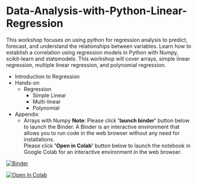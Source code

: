 # Data-Analysis-with-Python-Linear-Regression
This workshop focuses on using python for regression analysis to predict, forecast, and understand the relationships between variables. Learn how to establish a correlation using regression models in Python with Numpy, scikit-learn and statsmodels. This workshop will cover arrays, simple linear regression, multiple linear regression, and polynomial regression.

* Introduction to Regression
* Hands-on
  * Regression<br>
    * Simple Linear 
    * Multi-linear 
    * Polynomial 
* Appendix
  * Arrays with Numpy
**Note**: Please click **'launch binder'** button below to launch the Binder. A Binder is an interactive environment that allows you to run code in the web browser without any need for installations. <br>
Please click **'Open in Colab'** button below to launch the notebook in Google Colab for an interactive environment in the web browser.


[![Binder](https://mybinder.org/badge_logo.svg)](https://mybinder.org/v2/gh/The-CEAS-Library/Data-Analysis-with-Python-Linear-Regression.git/master)

[![Open In Colab](https://colab.research.google.com/assets/colab-badge.svg)](http://colab.research.google.com/github/The-CEAS-Library/Data-Analysis-with-Python-Linear-Regression)
